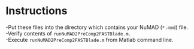 # Instructions

-Put these files into the directory which contains your NuMAD (`*.nmd`) file.  
-Verify contents of `runNuMAD2PreComp2FASTBlade.m.`  
-Execute `runNuMAD2PreComp2FASTBlade.m` from Matlab command line.